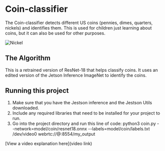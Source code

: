 # Coin-classifier
The Coin-classifier detects different US coins (pennies, dimes, quarters, nickels) and identifies them. This is used for children just learning about coins, but it can also be used for other purposes.

![Nickel](https://github.com/user-attachments/assets/8ef47430-a788-43a7-830e-5b4c9f74d8ef)

## The Algorithm

This is a retrained version of ResNet-18 that helps classify coins. It uses an edited version of the Jetson Inference ImageNet to identify the coins. 

## Running this project

1. Make sure that you have the Jestson inference and the Jestson Utils downloaded.
2. Include any required libraries that need to be installed for your project to run.
3. Go into the project directory and run this line of code:
  python3 coin.py --network=model/coin/resnet18.onnx --labels=model/coin/labels.txt /dev/video0 webrtc://@:8554/my_output

[View a video explanation here](video link)

